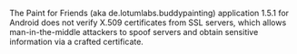 The Paint for Friends (aka de.lotumlabs.buddypainting) application 1.5.1 for Android does not verify X.509 certificates from SSL servers, which allows man-in-the-middle attackers to spoof servers and obtain sensitive information via a crafted certificate.